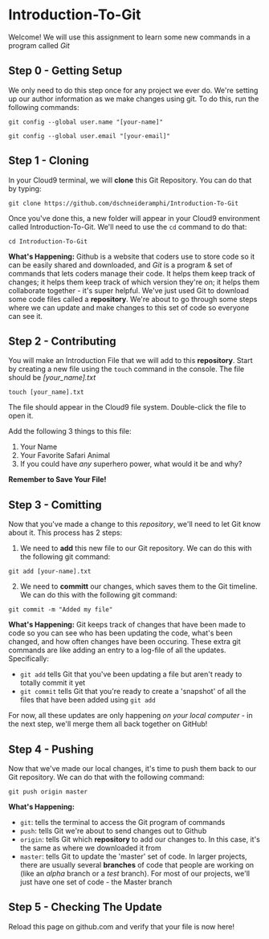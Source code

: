 # Introduction-To-Git
Welcome! We will use this assignment to learn some new commands in a program called *Git*

## Step 0 - Getting Setup

We only need to do this step once for any project we ever do. We're setting up our author information as we make changes using git. To do this, run the following commands:

`git config --global user.name "[your-name]"`

`git config --global user.email "[your-email]"`

## Step 1 - Cloning

In your Cloud9 terminal, we will **clone** this Git Repository. You can do that by typing:

`git clone https://github.com/dschneideramphi/Introduction-To-Git`

Once you've done this, a new folder will appear in your Cloud9 environment called Introduction-To-Git. We'll need to use the `cd` command to do that:

`cd Introduction-To-Git`

**What's Happening:** Github is a website that coders use to store code so it can be easily shared and downloaded, and *Git* is a program & set of commands that lets coders manage their code. It helps them keep track of changes; it helps them keep track of which version they're on; it helps them collaborate together - it's super helpful. We've just used Git to download some code files called a **repository**. We're about to go through some steps where we can update and make changes to this set of code so everyone can see it.

## Step 2 - Contributing

You will make an Introduction File that we will add to this **repository**. Start by creating a new file using the `touch` command in the console. The file should be *[your_name].txt*

`touch [your_name].txt`

The file should appear in the Cloud9 file system. Double-click the file to open it.

Add the following 3 things to this file:

1) Your Name
2) Your Favorite Safari Animal
3) If you could have *any* superhero power, what would it be and why?

**Remember to Save Your File!**

## Step 3 - Comitting

Now that you've made a change to this *repository*, we'll need to let Git know about it. This process has 2 steps:
1) We need to **add** this new file to our Git repository. We can do this with the following git command:

`git add [your-name].txt`

2) We need to **committ** our changes, which saves them to the Git timeline. We can do this with the following git command:

`git commit -m "Added my file"`

**What's Happening:** Git keeps track of changes that have been made to code so you can see who has been updating the code, what's been changed, and how often changes have been occuring. These extra git commands are like adding an entry to a log-file of all the updates. Specifically:
- `git add` tells Git that you've been updating a file but aren't ready to totally commit it yet
- `git commit` tells Git that you're ready to create a 'snapshot' of all the files that have been added using `git add`

For now, all these updates are only happening *on your local computer* - in the next step, we'll merge them all back together on GitHub!

## Step 4 - Pushing

Now that we've made our local changes, it's time to push them back to our Git repository. We can do that with the following command:

`git push origin master`

**What's Happening:**
- `git`: tells the terminal to access the Git program of commands
- `push`: tells Git we're about to send changes out to Github
- `origin`: tells Git which **repository** to add our changes to. In this case, it's the same as where we downloaded it from
- `master`: tells Git to update the 'master' set of code. In larger projects, there are usually several **branches** of code that people are working on (like an *alpha* branch or a *test* branch). For most of our projects, we'll just have one set of code - the Master branch

## Step 5 - Checking The Update

Reload this page on github.com and verify that your file is now here!
